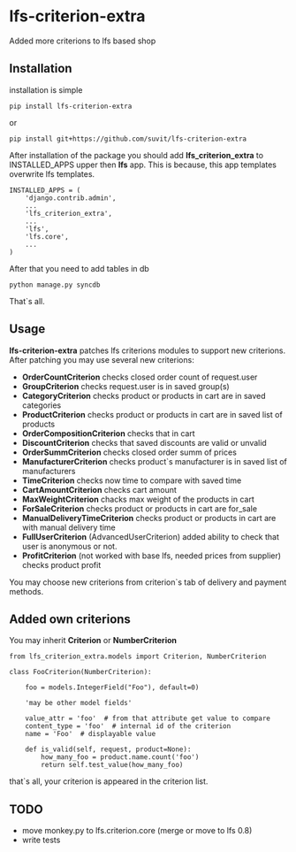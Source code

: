 lfs-criterion-extra
===================

Added more criterions to lfs based shop

Installation
----------------

installation is simple

    pip install lfs-criterion-extra

or

    pip install git+https://github.com/suvit/lfs-criterion-extra

After installation of the package you should add
**lfs_criterion_extra** to INSTALLED_APPS upper then **lfs** app.
This is because, this app templates overwrite lfs templates.

    INSTALLED_APPS = (
        'django.contrib.admin',
        ...
        'lfs_criterion_extra',
        ...
        'lfs',
        'lfs.core',
        ...
    )

After that you need to add tables in db

    python manage.py syncdb

That`s all.

Usage
-------------------

**lfs-criterion-extra** patches lfs criterions modules to support new criterions.
After patching you may use several new criterions:

* **OrderCountCriterion**
   checks closed order count of request.user
* **GroupCriterion**
   checks request.user is in saved group(s)
* **CategoryCriterion**
   checks product or products in cart are in saved categories
* **ProductCriterion**
   checks product or products in cart are in saved list of products
* **OrderCompositionCriterion**
   checks that in cart 
* **DiscountCriterion**
   checks that saved discounts are valid or unvalid
* **OrderSummCriterion**
   checks closed order summ of prices
* **ManufacturerCriterion**
   checks product`s manufacturer is in saved list of manufacturers
* **TimeCriterion**
   checks now time to compare with saved time
* **CartAmountCriterion**
   checks cart amount
* **MaxWeightCriterion**
   chacks max weight of the products in cart
* **ForSaleCriterion**
   checks product or products in cart are for_sale
* **ManualDeliveryTimeCriterion**
   checks product or products in cart are with manual delivery time
* **FullUserCriterion** (AdvancedUserCriterion)
   added ability to check that user is anonymous or not.
* **ProfitCriterion** (not worked with base lfs, needed prices from supplier)
   checks product profit

You may choose new criterions from criterion`s tab
of delivery and payment methods.

Added own criterions
------------------------------

You may inherit **Criterion** or **NumberCriterion**

    from lfs_criterion_extra.models import Criterion, NumberCriterion

    class FooCriterion(NumberCriterion):

        foo = models.IntegerField("Foo"), default=0)

        'may be other model fields'

        value_attr = 'foo'  # from that attribute get value to compare
        content_type = 'foo'  # internal id of the criterion
        name = 'Foo'  # displayable value

        def is_valid(self, request, product=None):
            how_many_foo = product.name.count('foo')
            return self.test_value(how_many_foo)

that`s all, your criterion is appeared in the criterion list.

TODO
------

* move monkey.py to lfs.criterion.core (merge or move to lfs 0.8)
* write tests
